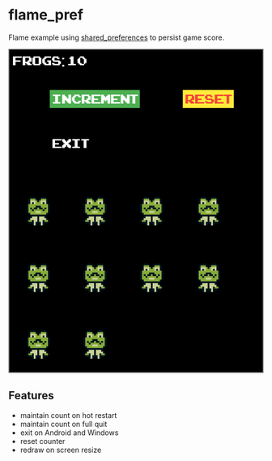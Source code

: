# flame_pref

Flame example using [shared_preferences](https://pub.dev/packages/shared_preferences)
to persist game score.

![screenshot](readme_assets/screenshot.png)

## Features

* maintain count on hot restart
* maintain count on full quit
* exit on Android and Windows
* reset counter
* redraw on screen resize
